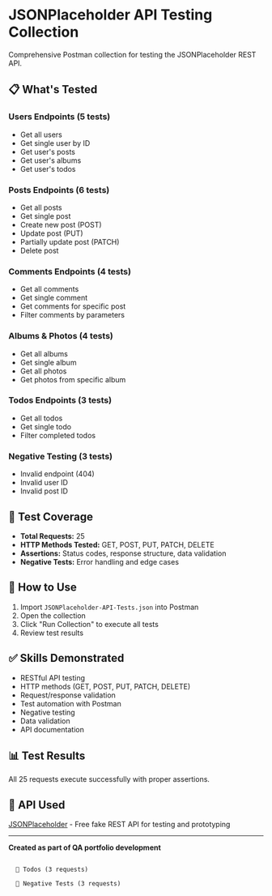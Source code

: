 # JSONPlaceholder API Testing Collection

Comprehensive Postman collection for testing the JSONPlaceholder REST API.

## 📋 What's Tested

### Users Endpoints (5 tests)
- Get all users
- Get single user by ID
- Get user's posts
- Get user's albums
- Get user's todos

### Posts Endpoints (6 tests)
- Get all posts
- Get single post
- Create new post (POST)
- Update post (PUT)
- Partially update post (PATCH)
- Delete post

### Comments Endpoints (4 tests)
- Get all comments
- Get single comment
- Get comments for specific post
- Filter comments by parameters

### Albums & Photos (4 tests)
- Get all albums
- Get single album
- Get all photos
- Get photos from specific album

### Todos Endpoints (3 tests)
- Get all todos
- Get single todo
- Filter completed todos

### Negative Testing (3 tests)
- Invalid endpoint (404)
- Invalid user ID
- Invalid post ID

## 🎯 Test Coverage

- **Total Requests:** 25
- **HTTP Methods Tested:** GET, POST, PUT, PATCH, DELETE
- **Assertions:** Status codes, response structure, data validation
- **Negative Tests:** Error handling and edge cases

## 🚀 How to Use

1. Import `JSONPlaceholder-API-Tests.json` into Postman
2. Open the collection
3. Click "Run Collection" to execute all tests
4. Review test results

## ✅ Skills Demonstrated

- RESTful API testing
- HTTP methods (GET, POST, PUT, PATCH, DELETE)
- Request/response validation
- Test automation with Postman
- Negative testing
- Data validation
- API documentation

## 📊 Test Results

All 25 requests execute successfully with proper assertions.

## 🔧 API Used

[JSONPlaceholder](https://jsonplaceholder.typicode.com/) - Free fake REST API for testing and prototyping

---

**Created as part of QA portfolio development**
```
  
  📁 Todos (3 requests)
  
  📁 Negative Tests (3 requests)
  
